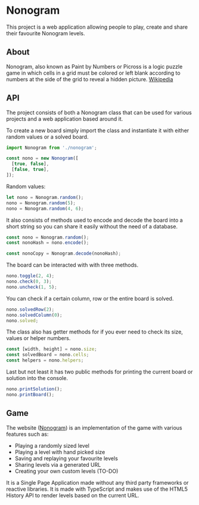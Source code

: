 # Nonogram

This project is a web application allowing people to play, create and share their favourite Nonogram levels.

## About

Nonogram, also known as Paint by Numbers or Picross is a logic puzzle game in which cells in a grid must be colored or left blank according to numbers at the side of the grid to reveal a hidden picture. [Wikipedia](https://en.wikipedia.org/wiki/Nonogram)

## API

The project consists of both a Nonogram class that can be used for various projects and a web application based around it.

To create a new board simply import the class and instantiate it with either random values or a solved board.

```js
import Nonogram from './nonogram';

const nono = new Nonogram([
  [true, false],
  [false, true],
]);
```

Random values:

```js
let nono = Nonogram.random();
nono = Nonogram.random(5);
nono = Nonogram.random(4, 6);
```

It also consists of methods used to encode and decode the board into a short string so you can share it easily without the need of a database.

```js
const nono = Nonogram.random();
const nonoHash = nono.encode();

const nonoCopy = Nonogram.decode(nonoHash);
```

The board can be interacted with with three methods.

```js
nono.toggle(2, 4);
nono.check(0, 3);
nono.uncheck(1, 5);
```

You can check if a certain column, row or the entire board is solved.

```js
nono.solvedRow(2);
nono.solvedColumn(0);
nono.solved;
```

The class also has getter methods for if you ever need to check its size, values or helper numbers.

```js
const [width, height] = nono.size;
const solvedBoard = nono.cells;
const helpers = nono.helpers;
```

Last but not least it has two public methods for printing the current board or solution into the console.

```js
nono.printSolution();
nono.printBoard();
```

## Game

The website ([Nonogram](https://dokanix.github.io/nonogram)) is an implementation of the game with various features such as:

- Playing a randomly sized level
- Playing a level with hand picked size
- Saving and replaying your favourite levels
- Sharing levels via a generated URL
- Creating your own custom levels (TO-DO)

It is a Single Page Application made without any third party frameworks or reactive libraries. It is made with TypeScript and makes use of the HTML5 History API to render levels based on the current URL.
